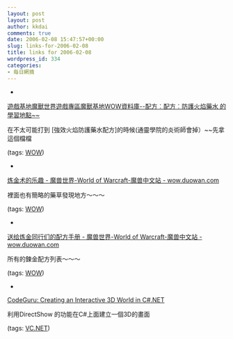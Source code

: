 ```yaml
---
layout: post
layout: post
author: kkdai
comments: true
date: 2006-02-08 15:47:57+00:00
slug: links-for-2006-02-08
title: links for 2006-02-08
wordpress_id: 334
categories:
- 每日網摘
---
```



	
  * 
		

[遊戲基地魔獸世界遊戲專區魔獸基地WOW資料庫--配方︰配方︰防護火焰藥水 的學習地點~~](http://wowdb.gamebase.com.tw/cache/query/b0/0b0597c7e63a23fed41b8f63b4a85133.html)


		

在不太可能打到 [強效火焰防護藥水配方]的時候(通靈學院的炎術師會掉）~~先拿這個檔檔


		

(tags: [WOW](http://del.icio.us/kkdai/WOW))


	

	
  * 
		

[炼金术的乐趣 - 魔兽世界-World of Warcraft-魔兽中文站 - wow.duowan.com](http://wow.duowan.com/2005-11-15/007F/29155319.html)


		

裡面也有簡略的藥草發現地方～～～


		

(tags: [WOW](http://del.icio.us/kkdai/WOW))


	

	
  * 
		

[送给炼金同行们的配方手册 - 魔兽世界-World of Warcraft-魔兽中文站 - wow.duowan.com](http://wow.duowan.com/2005-11-15/007F/15198390.html)


		

所有的鍊金配方列表～～～


		

(tags: [WOW](http://del.icio.us/kkdai/WOW))


	

	
  * 
		

[CodeGuru: Creating an Interactive 3D World in C#.NET](http://www.codeguru.com/csharp/.net/net_general/graphics/article.php/c11375__1/)


		

利用DirectShow 的功能在C#上面建立一個3D的畫面


		

(tags: [VC.NET](http://del.icio.us/kkdai/VC.NET))


	


